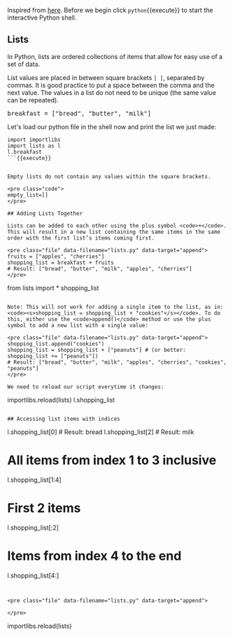 Inspired from <a href = "https://www.codecademy.com/learn/paths/build-python-web-apps-flask/tracks/flask-python-data-structures-loops/modules/learn-python3-lists/cheatsheet" target="_blank">here</a>.
Before we begin click `python`{{execute}} to start the interactive Python shell.

## Lists

In Python, lists are ordered collections of items that allow for easy use of a set of data.

List values are placed in between square brackets <code>[ ]</code>, separated by commas. It is good practice to put a space between the comma and the next value. The values in a list do not need to be unique (the same value can be repeated).

<pre class="file" data-filename="lists.py" data-target="append">
breakfast = ["bread", "butter", "milk"]
</pre>

Let's load our python file in the shell now and print the list we just made:

```
import importlibs
import lists as l
l.breakfast
```{{execute}}


Empty lists do not contain any values within the square brackets.

<pre class="code">
empty_list=[]
</pre>

## Adding Lists Together

Lists can be added to each other using the plus symbol <code>+</code>. This will result in a new list containing the same items in the same order with the first list’s items coming first.

<pre class="file" data-filename="lists.py" data-target="append">
fruits = ["apples", "cherries"]
shopping_list = breakfast + fruits
# Result: ["bread", "butter", "milk", "apples", "cherries"]
</pre>

```
from lists import *
shopping_list
```{{execute}}

Note: This will not work for adding a single item to the list, as in: <code><s>shopping_list = shopping_list + "cookies"</s></code>. To do this, either use the <code>append()</code> method or use the plus symbol to add a new list with a single value:

<pre class="file" data-filename="lists.py" data-target="append">
shopping_list.append("cookies")
shopping_list = shopping_list + ["peanuts"] # (or better: shopping_list += ["peanuts"])
# Result: ["bread", "butter", "milk", "apples", "cherries", "cookies", "peanuts"]
</pre>

We need to reload our script everytime it changes:

```
importlibs.reload(lists)
l.shopping_list
```{{execute}}

## Accessing list items with indices

```
l.shopping_list[0] # Result: bread
l.shopping_list[2] # Result: milk

# All items from index 1 to 3 inclusive
l.shopping_list[1:4]
# First 2 items
l.shopping_list[:2]
# Items from index 4 to the end
l.shopping_list[4:]
```{{execute}}


<pre class="file" data-filename="lists.py" data-target="append">

</pre>

```
importlibs.reload(lists)
```{{execute}}